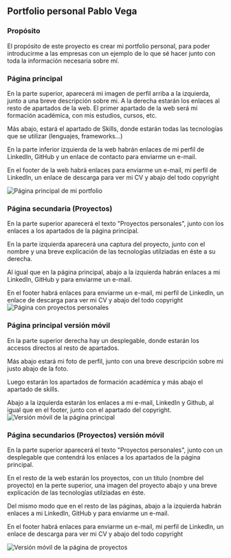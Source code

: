 ## Portfolio personal Pablo Vega

### Propósito

El propósito de este proyecto es crear mi portfolio personal, para poder introducirme a las empresas con un ejemplo de lo que sé hacer junto con toda la información necesaria sobre mí.

### Página principal

En la parte superior, aparecerá mi imagen de perfil arriba a la izquierda, junto a una breve descripción sobre mi. A la derecha estarán los enlaces al resto de apartados de la web.
El primer apartado de la web será mi formación académica, con mis estudios, cursos, etc.

Más abajo, estará el apartado de Skills, donde estarán todas las tecnologías que se utilizar (lenguajes, frameworks...)

En la parte inferior izquierda de la web habrán enlaces de mi perfil de LinkedIn, GitHub y un enlace de contacto para enviarme un e-mail.

En el footer de la web habrá enlaces para enviarme un e-mail, mi perfil de LinkedIn, un enlace de descarga para ver mi CV y abajo del todo copyright

![Página principal de mi portfolio](Imagenes/Página_principal.png)

### Página secundaria (Proyectos)

En la parte superior aparecerá el texto "Proyectos personales", junto con los enlaces a los apartados de la página principal.

En la parte izquierda aparecerá una captura del proyecto, junto con el nombre y una breve explicación de las tecnologías utilziadas en éste a su derecha.

Al igual que en la página principal, abajo a la izquierda habrán enlaces a mi LinkedIn, GitHub y para enviarme un e-mail.

En el footer habrá enlaces para enviarme un e-mail, mi perfil de LinkedIn, un enlace de descarga para ver mi CV y abajo del todo copyright
![Página con proyectos personales](Imagenes/Página_proyectos.png)

### Página principal versión móvil

En la parte superior derecha hay un desplegable, donde estarán los accesos directos al resto de apartados.

Más abajo estará mi foto de perfil, junto con una breve descripción sobre mi justo abajo de la foto.

Luego estarán los apartados de formación académica y más abajo el apartado de skills.

Abajo a la izquierda estarán los enlaces a mi e-mail, LinkedIn y Github, al igual que en el footer, junto con el apartado del copyright.
![Versión móvil de la página principal](Imagenes/Página_principal_movil.png)

### Página secundarios (Proyectos) versión móvil

En la parte superior aparecerá el texto "Proyectos personales", junto con un desplegable que contendrá los enlaces a los apartados de la página principal.

En el resto de la web estarán los proyectos, con un titulo (nombre del proyecto) en la perte superior, una imagen del proyecto abajo y una breve explicación de las tecnologías utilziadas en éste.

Del mismo modo que en el resto de las páginas, abajo a la izquierda habrán enlaces a mi LinkedIn, GitHub y para enviarme un e-mail.

En el footer habrá enlaces para enviarme un e-mail, mi perfil de LinkedIn, un enlace de descarga para ver mi CV y abajo del todo copyright

![Versión móvil de la página de proyectos](Imagenes/Página_proyectos_movil.png)
